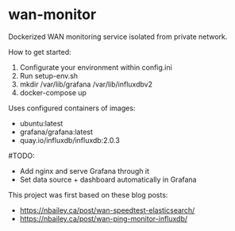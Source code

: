 # wan-monitor
Dockerized WAN monitoring service isolated from private network.

How to get started:
1. Configurate your environment within config.ini
2. Run setup-env.sh
3. mkdir /var/lib/grafana /var/lib/influxdbv2
4. docker-compose up


Uses configured containers of images:
- ubuntu:latest
- grafana/grafana:latest
- quay.io/influxdb/influxdb:2.0.3

#TODO:
- Add nginx and serve Grafana through it
- Set data source + dashboard automatically in Grafana

This project was first based on these blog posts:
- https://nbailey.ca/post/wan-speedtest-elasticsearch/
- https://nbailey.ca/post/wan-ping-monitor-influxdb/
